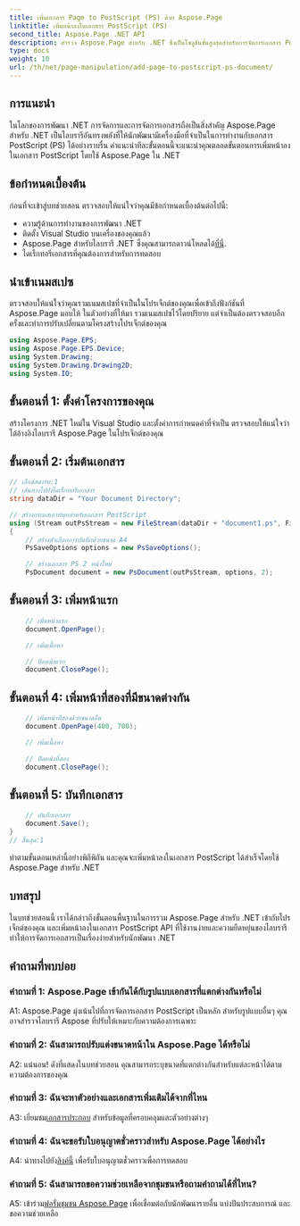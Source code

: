 ```yaml
---
title: เพิ่มเอกสาร Page to PostScript (PS) ด้วย Aspose.Page
linktitle: เพิ่มหน้าลงในเอกสาร PostScript (PS)
second_title: Aspose.Page .NET API
description: สำรวจ Aspose.Page สำหรับ .NET ซึ่งเป็นโซลูชันขั้นสูงสุดสำหรับการจัดการเอกสาร PostScript ในโครงการ .NET ของคุณอย่างราบรื่น
type: docs
weight: 10
url: /th/net/page-manipulation/add-page-to-postscript-ps-document/
---
```

## การแนะนำ

ในโลกของการพัฒนา .NET การจัดการและการจัดการเอกสารถือเป็นสิ่งสำคัญ Aspose.Page สำหรับ .NET เป็นไลบรารีอันทรงพลังที่ให้นักพัฒนามีเครื่องมือที่จำเป็นในการทำงานกับเอกสาร PostScript (PS) ได้อย่างราบรื่น คำแนะนำทีละขั้นตอนนี้จะแนะนำคุณตลอดขั้นตอนการเพิ่มหน้าลงในเอกสาร PostScript โดยใช้ Aspose.Page ใน .NET

## ข้อกำหนดเบื้องต้น

ก่อนที่จะเข้าสู่บทช่วยสอน ตรวจสอบให้แน่ใจว่าคุณมีข้อกำหนดเบื้องต้นต่อไปนี้:

- ความรู้ด้านการทำงานของการพัฒนา .NET
- ติดตั้ง Visual Studio บนเครื่องของคุณแล้ว
-  Aspose.Page สำหรับไลบรารี .NET ซึ่งคุณสามารถดาวน์โหลดได้[ที่นี่](https://releases.aspose.com/page/net/).
- ไดเร็กทอรีเอกสารที่คุณต้องการสำหรับการทดสอบ

## นำเข้าเนมสเปซ

ตรวจสอบให้แน่ใจว่าคุณรวมเนมสเปซที่จำเป็นในโปรเจ็กต์ของคุณเพื่อเข้าถึงฟังก์ชันที่ Aspose.Page มอบให้ ในตัวอย่างที่ให้มา รวมเนมสเปซไว้โดยปริยาย แต่จำเป็นต้องตรวจสอบอีกครั้งและทำการปรับเปลี่ยนตามโครงสร้างโปรเจ็กต์ของคุณ

```csharp
using Aspose.Page.EPS;
using Aspose.Page.EPS.Device;
using System.Drawing;
using System.Drawing.Drawing2D;
using System.IO;
```

## ขั้นตอนที่ 1: ตั้งค่าโครงการของคุณ

สร้างโครงการ .NET ใหม่ใน Visual Studio และตั้งค่าการกำหนดค่าที่จำเป็น ตรวจสอบให้แน่ใจว่าได้อ้างอิงไลบรารี Aspose.Page ในโปรเจ็กต์ของคุณ

## ขั้นตอนที่ 2: เริ่มต้นเอกสาร

```csharp
// เอ็กซ์สตาร์ท:1
// เส้นทางไปยังไดเร็กทอรีเอกสาร
string dataDir = "Your Document Directory";

// สร้างกระแสเอาท์พุทสำหรับเอกสาร PostScript
using (Stream outPsStream = new FileStream(dataDir + "document1.ps", FileMode.Create))
{
    // สร้างตัวเลือกการบันทึกด้วยขนาด A4
    PsSaveOptions options = new PsSaveOptions();

    // สร้างเอกสาร PS 2 หน้าใหม่
    PsDocument document = new PsDocument(outPsStream, options, 2);
```

## ขั้นตอนที่ 3: เพิ่มหน้าแรก

```csharp
    // เพิ่มหน้าแรก
    document.OpenPage();

    // เพิ่มเนื้อหา

    // ปิดหน้าแรก
    document.ClosePage();
```

## ขั้นตอนที่ 4: เพิ่มหน้าที่สองที่มีขนาดต่างกัน

```csharp
    // เพิ่มหน้าที่สองด้วยขนาดอื่น
    document.OpenPage(400, 700);

    // เพิ่มเนื้อหา

    // ปิดหน้าที่สอง
    document.ClosePage();
```

## ขั้นตอนที่ 5: บันทึกเอกสาร

```csharp
    // บันทึกเอกสาร
    document.Save();
}
// สิ้นสุด:1
```

ทำตามขั้นตอนเหล่านี้อย่างพิถีพิถัน และคุณจะเพิ่มหน้าลงในเอกสาร PostScript ได้สำเร็จโดยใช้ Aspose.Page สำหรับ .NET

## บทสรุป

ในบทช่วยสอนนี้ เราได้กล่าวถึงขั้นตอนพื้นฐานในการรวม Aspose.Page สำหรับ .NET เข้ากับโปรเจ็กต์ของคุณ และเพิ่มหน้าลงในเอกสาร PostScript API ที่ใช้งานง่ายและความยืดหยุ่นของไลบรารีทำให้การจัดการเอกสารเป็นเรื่องง่ายสำหรับนักพัฒนา .NET

## คำถามที่พบบ่อย

### คำถามที่ 1: Aspose.Page เข้ากันได้กับรูปแบบเอกสารที่แตกต่างกันหรือไม่

A1: Aspose.Page มุ่งเน้นไปที่การจัดการเอกสาร PostScript เป็นหลัก สำหรับรูปแบบอื่นๆ คุณอาจสำรวจไลบรารี Aspose ที่ปรับให้เหมาะกับความต้องการเฉพาะ

### คำถามที่ 2: ฉันสามารถปรับแต่งขนาดหน้าใน Aspose.Page ได้หรือไม่

A2: แน่นอน! ดังที่แสดงในบทช่วยสอน คุณสามารถระบุขนาดที่แตกต่างกันสำหรับแต่ละหน้าได้ตามความต้องการของคุณ

### คำถามที่ 3: ฉันจะหาตัวอย่างและเอกสารเพิ่มเติมได้จากที่ไหน

 A3: เยี่ยมชม[เอกสารประกอบ](https://reference.aspose.com/page/net/) สำหรับข้อมูลที่ครอบคลุมและตัวอย่างต่างๆ

### คำถามที่ 4: ฉันจะขอรับใบอนุญาตชั่วคราวสำหรับ Aspose.Page ได้อย่างไร

 A4: นำทางไปยัง[ลิงค์นี้](https://purchase.aspose.com/temporary-license/) เพื่อรับใบอนุญาตชั่วคราวเพื่อการทดสอบ

### คำถามที่ 5: ฉันสามารถขอความช่วยเหลือจากชุมชนหรือถามคำถามได้ที่ไหน?

 A5: เข้าร่วม[ฟอรั่มชุมชน Aspose.Page](https://forum.aspose.com/c/page/39) เพื่อเชื่อมต่อกับนักพัฒนารายอื่น แบ่งปันประสบการณ์ และขอความช่วยเหลือ